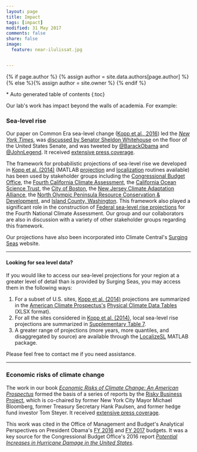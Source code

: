 ```yaml
---
layout: page
title: Impact
tags: [impact]
modified: 31 May 2017
comments: false
share: false
image:
  feature: near-ilulissat.jpg


---
```


{% if page.author %}
  {% assign author = site.data.authors[page.author] %}{% else %}{% assign author = site.owner %}
  {% endif %}

<section id="table-of-contents" class="toc">
<div id="drawer" markdown="1">
<!--<header> <h3>Overview</h3></header>-->
*  Auto generated table of contents
{:toc}
</div>
</section><!-- /#table-of-contents -->
  
  Our lab's work has impact beyond the walls of academia. For example:
  
### Sea-level rise
   
 Our paper on Common Era sea-level change ([Kopp et al., 2016](http://dx.doi.org/10.1073/pnas.1517056113)) led the [_New York Times_](http://www.nytimes.com/2016/02/23/science/sea-level-rise-global-warming-climate-change.html?_r=0), was [discussed by Senator Sheldon Whitehouse](http://www.whitehouse.senate.gov/news/speeches/time-to-wake-up-ocean-acidification-and-new-englands-marine-life) on the floor of the United States Senate, and was tweeted by [@BarackObama](https://twitter.com/barackobama/status/704770760259166208) and [@JohnLegend](https://twitter.com/johnlegend/status/701983215817531392). It received [extensive press coverage](https://www.google.com/search?q=kopp+sea-level+common-era&hl=en&gl=us&authuser=0&source=lnt&tbs=cdr%3A1%2Ccd_min%3A2%2F1%2F2016%2Ccd_max%3A4%2F1%2F2016&tbm=nws#hl=en&gl=us&authuser=0&tbs=cdr:1%2Ccd_min:2%2F1%2F2016%2Ccd_max:4%2F1%2F2016&tbm=nws&q=kopp+sea-level).
 
The framework for probabilistic projections of sea-level rise we developed in [Kopp et al. (2014)](http://dx.doi.org/10.1002/2014EF000239) (MATLAB [projection](https://github.com/bobkopp/ProjectSL) and [localization](https://github.com/bobkopp/LocalizeSL/releases) routines available) has been used by stakeholder groups including the [Congressional Budget Office](https://www.cbo.gov/publication/51518), the [Fourth California Climate Assessment](http://docketpublic.energy.ca.gov/PublicDocuments/16-IEPR-04/TN211806_20160614T101823_Creating_Probabilistic_Sea_Leve_Rise_Projections.pdf), the [California Ocean Science Trust](http://www.opc.ca.gov/webmaster/ftp/pdf/docs/rising-seas-in-california-an-update-on-sea-level-rise-science.pdf), the [City of Boston](http://climateready.boston.gov/findings), the [New Jersey Climate Adaptation Alliance](http://njadapt.rutgers.edu/resources/nj-sea-level-rise-reports), the [North Olympic Peninsula Resource Conservation & Development](http://www.noprcd.org/#!about2/c1yuo), and [Island County, Washington](https://www.islandcountywa.gov/Health/DNR/PublishingImages/Pages/Iverson-Improvement-Project/Miller_IversonMeeting_27Sept16.pdf). This framework also played a significant role in the construction of [Federal sea-level rise projections](https://tidesandcurrents.noaa.gov/publications/techrpt83_Global_and_Regional_SLR_Scenarios_for_the_US_final.pdf) for the Fourth National Climate Assessment. Our group and our collaborators are also in discussion with a variety of other stakeholder groups regarding this framework.
 
Our projections have also been incorporated into Climate Central's [Surging Seas](http://sealevel.climatecentral.org/) website. 

***

#### Looking for sea level data?

If you would like to access our sea-level projections for your region at a greater level of detail than is provided by Surging Seas, you may access them in the following ways:

1. For a subset of U.S. sites, [Kopp et al. (2014)](http://dx.doi.org/10.1002/2014EF000239)  projections are summarized in the [American Climate Prospectus's](http://www.climateprospectus.org/) [Physical Climate Data Tables](resources/ACP_Science-Data-Tables.xlsx) (XLSX format).  
2. For all the sites considered in [Kopp et al. (2014)](http://dx.doi.org/10.1002/2014EF000239), local sea-level rise projections are summarized in [Supplementary Table  7](resources/KoppEtAl2014-Sup-Table7.tsv).
3. A greater range of projections (more years, more quantiles, and disaggregated by source) are available through the [LocalizeSL](https://github.com/bobkopp/LocalizeSL) MATLAB package.

Please feel free to contact me if you need assistance.

 ***
 
### Economic risks of climate change
 
 The work in our book [_Economic Risks of Climate Change: An American Prospectus_](http://www.climateprospectus.org/) formed the basis of a series of reports by the [Risky Business Project](http://www.riskybusiness.org), which is co-chaired by former New York City Mayor Michael Bloomberg, former Treasury Secretary Hank Paulsen, and former hedge fund investor Tom Steyer. It received [extensive press coverage](https://www.google.com/search?q=climate+and+%28climate-prospectus+or+risky-business%29&hl=en&gl=us&authuser=0&biw=1234&bih=624&source=lnt&tbs=cdr%3A1%2Ccd_min%3A6%2F1%2F2014%2Ccd_max%3A9%2F1%2F2014&tbm=nws). 
 
This work was cited in the Office of Management and Budget's Analytical Perspectives on President Obama's [FY 2016](https://www.gpo.gov/fdsys/pkg/BUDGET-2016-PER/pdf/BUDGET-2016-PER-7-10.pdf) and [FY 2017](https://www.gpo.gov/fdsys/pkg/BUDGET-2017-PER/pdf/BUDGET-2017-PER-6-10.pdf) budgets. It was a key source for the Congressional Budget Office's 2016 report [_Potential Increases in Hurricane Damage in the United States_](https://www.cbo.gov/publication/51518). 
 